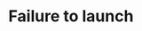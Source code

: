 ---
layout: wikipage_layout
description: my chapter has a description
title: Failure to launch
order: 30
---